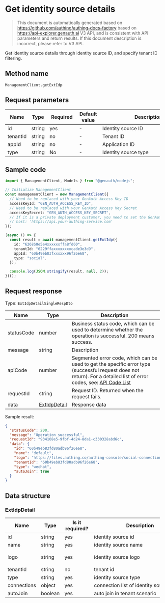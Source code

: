 # Get identity source details

<!--
Warning ⚠️:
Do not modify this document directly,
https://github.com/Authing/authing-docs-factory
Use this project to generate
-->

<LastUpdated />

> This document is automatically generated based on https://github.com/authing/authing-docs-factory based on https://api-explorer.genauth.ai V3 API, and is consistent with API parameters and return results. If this document description is incorrect, please refer to V3 API.

Get identity source details through identity source ID, and specify tenant ID filtering.

## Method name

`ManagementClient.getExtIdp`

## Request parameters

| Name     | Type   | <div style="width:80px">Required</div> | <div style="width:60px">Default value</div> | <div style="width:300px">Description</div> | <div style="width:200px">Sample value</div> |
| -------- | ------ | -------------------------------------- | ------------------------------------------- | ------------------------------------------ | ------------------------------------------- |
| id       | string | yes                                    | -                                           | Identity source ID                         | `6268b0e5e4b9a0e8ffa8fd60`                  |
| tenantId | string | no                                     | -                                           | Tenant ID                                  | `60b49eb83fd80adb96f26e68`                  |
| appId    | string | no                                     | -                                           | Application ID                             | `60b49eb83fd80adb96f26e68`                  |
| type     | string | No                                     | -                                           | Identity source type                       |                                             |

## Sample code

```ts
import { ManagementClient, Models } from "@genauth/nodejs";

// Initialize ManagementClient
const managementClient = new ManagementClient({
  // Need to be replaced with your GenAuth Access Key ID
  accessKeyId: "GEN_AUTH_ACCESS_KEY_ID",
  // Need to be replaced with your GenAuth Access Key Secret
  accessKeySecret: "GEN_AUTH_ACCESS_KEY_SECRET",
  // If it is a private deployment customer, you need to set the GenAuth service domain name
  // host: 'https://api.your-authing-service.com'
});

(async () => {
  const result = await managementClient.getExtIdp({
    id: "6268b0e5e4xxxxxxffa8fd60",
    tenantId: "6229ffaxxxxxxxxcade3e3d9",
    appId: "60b49eb83fxxxxxx96f26e68",
    type: "social",
  });

  console.log(JSON.stringify(result, null, 2));
})();
```

## Request response

Type: `ExtIdpDetailSingleRespDto`

| Name       | Type                                     | Description                                                                                                                                                                                                                                                                                                                                  |
| ---------- | ---------------------------------------- | -------------------------------------------------------------------------------------------------------------------------------------------------------------------------------------------------------------------------------------------------------------------------------------------------------------------------------------------- |
| statusCode | number                                   | Business status code, which can be used to determine whether the operation is successful. 200 means success.                                                                                                                                                                                                                                 |
| message    | string                                   | Description                                                                                                                                                                                                                                                                                                                                  |
| apiCode    | number                                   | Segmented error code, which can be used to get the specific error type (successful request does not return). For a detailed list of error codes, see: [API Code List](https://api-explorer.genauth.ai/?tag=group/%E5%BC%80%E5%8F%91%E5%87%86%E5%A4%87#tag/%E5%BC%80%E5%8F%91%E5%87%86%E5%A4%87/%E9%94%99%E8%AF%AF%E5%A4%84%E7%90%86/apiCode) |
| requestId  | string                                   | Request ID. Returned when the request fails.                                                                                                                                                                                                                                                                                                 |
| data       | <a href="#ExtIdpDetail">ExtIdpDetail</a> | Response data                                                                                                                                                                                                                                                                                                                                |

Sample result:

```json
{
  "statusCode": 200,
  "message": "Operation successful",
  "requestId": "934108e5-9fbf-4d24-8da1-c330328abd6c",
  "data": {
    "id": "60b49eb83fd80adb96f26e68",
    "name": "default",
    "logo": "https://files.authing.co/authing-console/social-connections/wechatIdentitySource.svg",
    "tenantId": "60b49eb83fd80adb96f26e68",
    "type": "wechat",
    "autoJoin": true
  }
}
```

## Data structure

### <a id="ExtIdpDetail"></a> ExtIdpDetail

| Name        | Type    | <div style="width:80px">Is it required?</div> | <div style="width:300px">Description</div> | <div style="width:200px">Sample value</div>                                            |
| ----------- | ------- | --------------------------------------------- | ------------------------------------------ | -------------------------------------------------------------------------------------- |
| id          | string  | yes                                           | identity source id                         | `60b49eb83fd80adb96f26e68`                                                             |
| name        | string  | yes                                           | identity source name                       | `default`                                                                              |
| logo        | string  | yes                                           | identity source logo                       | `https://files.authing.co/authing-console/social-connections/wechatIdentitySource.svg` |
| tenantId    | string  | no                                            | tenant id                                  | `60b49eb83fd80adb96f26e68`                                                             |
| type        | string  | yes                                           | identity source type                       | `wechat`                                                                               |
| connections | object  | yes                                           | connection list of identity source         |                                                                                        |
| autoJoin    | boolean | yes                                           | auto join in tenant scenario               | `true`                                                                                 |
